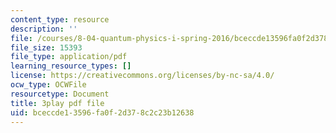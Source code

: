 ```yaml
---
content_type: resource
description: ''
file: /courses/8-04-quantum-physics-i-spring-2016/bceccde13596fa0f2d378c2c23b12638_79GY-hI_emE.pdf
file_size: 15393
file_type: application/pdf
learning_resource_types: []
license: https://creativecommons.org/licenses/by-nc-sa/4.0/
ocw_type: OCWFile
resourcetype: Document
title: 3play pdf file
uid: bceccde1-3596-fa0f-2d37-8c2c23b12638
---
```

